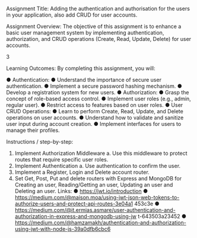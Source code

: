 Assignment Title: Adding the authentication and authorisation for the users in your application, also add CRUD
for user accounts.

Assignment Overview:
The objective of this assignment is to enhance a basic user management system by implementing authentication,
authorization, and CRUD operations (Create, Read, Update, Delete) for user accounts.

3

Learning Outcomes:
By completing this assignment, you will:

● Authentication:
● Understand the importance of secure user authentication.
● Implement a secure password hashing mechanism.
● Develop a registration system for new users.
● Authorization:
● Grasp the concept of role-based access control.
● Implement user roles (e.g., admin, regular user).
● Restrict access to features based on user roles.
● User CRUD Operations:
● Learn to perform Create, Read, Update, and Delete operations on user accounts.
● Understand how to validate and sanitize user input during account creation.
● Implement interfaces for users to manage their profiles.

Instructions / step-by-step:
1. Implement Authorization Middleware
a. Use this middleware to protect routes that require specific user roles.
2. Implement Authentication
a. Use authentication to confirm the user.
3. Implement a Register, Login and Delete account router.
4. Set Get, Post, Put and delete routers with Express and MongoDB for Creating an user, Reading/Getting an
user, Updating an user and Deleting an user.
Links:
● https://jwt.io/introduction
● https://medium.com/@maison.moa/using-jwt-json-web-tokens-to-authorize-users-and-protect-api-routes-3e04a1
453c3e
● https://medium.com/@it.ermias.asmare/user-authentication-and-authorization-in-express-and-mongodb-using-jw
t-643503a23452
● https://medium.com/@hamzamakh/authentication-and-authorization-using-jwt-with-node-js-39a0dfb6cbc6
